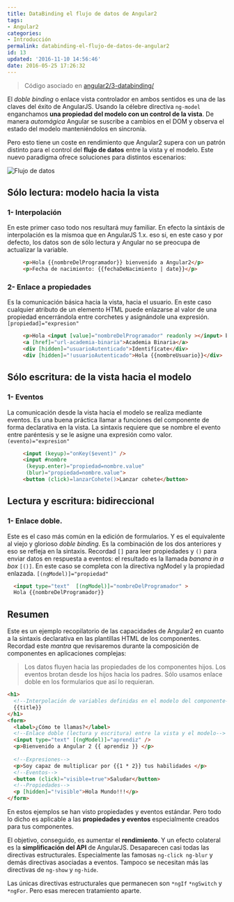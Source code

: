 ```yaml
---
title: DataBinding el flujo de datos de Angular2
tags:  
- Angular2
categories:
- Introducción 
permalink: databinding-el-flujo-de-datos-de-angular2
id: 13
updated: '2016-11-10 14:56:46'
date: 2016-05-25 17:26:32
---
```


> Código asociado en [angular2/3-databinding/](https://github.com/AcademiaBinaria/angular2/tree/master/3-databinding) 

El *doble binding* o enlace vista controlador en ambos sentidos es una de las claves del éxito de AngularJS. Usando la célebre directiva `ng-model` enganchamos **una propiedad del modelo con un control de la vista**. De manera *automágica* Angular se suscribe a cambios en el DOM y observa el estado del modelo manteniéndolos en sincronía. 

Pero esto tiene un coste en rendimiento que Angular2 supera con un patrón distinto para el control del **flujo de datos** entre la vista y el modelo. Este nuevo paradigma ofrece soluciones para distintos escenarios:

![Flujo de datos](/images/ng2-Flujo-de-datos.jpg)

## Sólo lectura: modelo hacia la vista
### 1- Interpolación
En este primer caso todo nos resultará muy familiar. En efecto la sintáxis de interpolación es la mismoa que en AngularJS 1.x. eso si, en este caso y por defecto, los datos son de sólo lectura y Angular no se preocupa de actualizar la variable.
```html
     <p>Hola {{nombreDelProgramador}} bienvenido a Angular2</p>
     <p>Fecha de nacimiento: {{fechaDeNacimiento | date}}</p>
```
### 2- Enlace a propiedades
Es la comunicación básica hacia la vista, hacia el usuario. En este caso cualquier atributo de un elemento HTML puede enlazarse al valor de una propiedad encerrándola entre corchetes y asignándole una expresión. `[propiedad]="expresion"`
```html
     <p>Hola <input [value]="nombreDelProgramador" readonly ></input> bienvenido a Angular2</p>
     <a [href]="url-academia-binaria">Academia Binaria</a>
     <div [hidden]="usuarioAutenticado">Identifícate</div>     
     <div [hidden]="!usuarioAutenticado">Hola {{nombreUsuario}}</div>
```

## Sólo escritura: de la vista hacia el modelo
### 1- Eventos
La comunicación desde la vista hacia el modelo se realiza mediante eventos. Es una buena práctica llamar a funciones del componente de forma declarativa en la vista. 
La sintaxis requiere que se nombre el evento entre paréntesis y se le asigne una expresión como valor. `(evento)="expresion"`
```html
     <input (keyup)="onKey($event)" />
     <input #nombre
      (keyup.enter)="propiedad=nombre.value"
      (blur)="propiedad=nombre.value">
     <button (click)=lanzarCohete()>Lanzar cohete</button>
```
## Lectura y escritura: bidireccional
### 1- Enlace doble.
Este es el caso más común en la edición de formularios. Y es el equivalente al viejo y glorioso *doble binding*. Es la combinación de los dos anteriores y eso se refleja en la sintaxis. Recordad `[]` para leer propiedades y `()` para enviar datos en respuesta a eventos: el resultado es la llamada *banana in a box* `[()]`. En este caso se completa con la directiva ngModel y la propiedad enlazada. `[(ngModel)]="propiedad"`
```html
  <input type="text"  [(ngModel)]="nombreDelProgramador" >
  Hola {{nombreDelProgramador}}
```

## Resumen
Este es un ejemplo recopilatorio de las capacidades de Angular2 en cuanto a la sintaxis declarativa en las plantillas HTML de los componentes. Recordad este *mantra* que revisaremos durante la composición de componentes en aplicaciones complejas:
> Los datos fluyen hacia las propiedades de los componentes hijos. Los eventos brotan desde los hijos hacia los padres. Sólo usamos enlace doble en los formularios que así lo requieran.

```html
<h1>
  <!--Interpolación de variables definidas en el modelo del componente-->
  {{title}}
</h1>
<form>
  <label>¿Cómo te llamas?</label>
  <!--Enlace doble (lectura y escritura) entre la vista y el modelo-->
  <input type="text" [(ngModel)]="aprendiz" />
  <p>Bienvenido a Angular 2 {{ aprendiz }} </p>
  
  <!--Expresiones-->
  <p>Soy capaz de multiplicar por {{1 * 2}} tus habilidades </p>
  <!--Eventos-->
  <button (click)="visible=true">Saludar</button>
  <!--Propiedades-->
  <p [hidden]="!visible">Hola Mundo!!!</p>
</form>
```

En estos ejemplos se han visto propiedades y eventos estándar. Pero todo lo dicho es aplicable a las **propiedades y eventos** especialmente creados para tus componentes.

El objetivo, conseguido, es aumentar el **rendimiento**. Y un efecto colateral es la **simplificación del API** de AngularJS. Desaparecen casi todas las directivas estructurales. Especialmente las famosas `ng-click ng-blur` y demás directivas asociadas a eventos. Tampoco se necesitan más las directivas de `ng-show` y `ng-hide`.

Las únicas directivas estructurales que permanecen son `*ngIf` `*ngSwitch` y `*ngFor`. Pero esas merecen tratamiento aparte.
